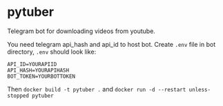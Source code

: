 # pytuber
Telegram bot for downloading videos from youtube.

You need telegram api_hash and api_id to host bot.
Create ```.env``` file in bot directory, ```.env``` should look like:
```
API_ID=YOURAPIID
API_HASH=YOURAPIHASH
BOT_TOKEN=YOURBOTTOKEN
```

Then ```docker build -t pytuber .``` and ```docker run -d --restart unless-stopped pytuber```
